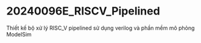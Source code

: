 # 20240096E_RISCV_Pipelined
Thiết kế bộ xử lý RISC_V pipelined sử dụng verilog và phần mềm mô phỏng ModelSim

